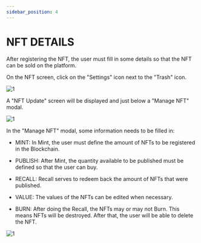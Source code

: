 ```yaml
---
sidebar_position: 4
---
```


# NFT DETAILS

After registering the NFT, the user must fill in some details so that the NFT can be sold on the platform.

On the NFT screen, click on the "Settings" icon next to the "Trash" icon.

![1](/imagens/telanft.png)

A "NFT Update" screen will be displayed and just below a "Manage NFT" modal.

![1](/imagens/managenftnovo.png)

In the "Manage NFT" modal, some information needs to be filled in:

- MINT: In Mint, the user must define the amount of NFTs to be registered in the Blockchain. 

- PUBLISH: After Mint, the quantity available to be published must be defined so that the user can buy.

- RECALL: Recall serves to redeem back the amount of NFTs that were published.

- VALUE: The values of the NFTs can be edited when necessary.

- BURN: After doing the Recall, the NFTs may or may not Burn. This means NFTs will be destroyed. After that, the user will be able to delete the NFT.

![1](/imagens/definirdetalhes.png)
